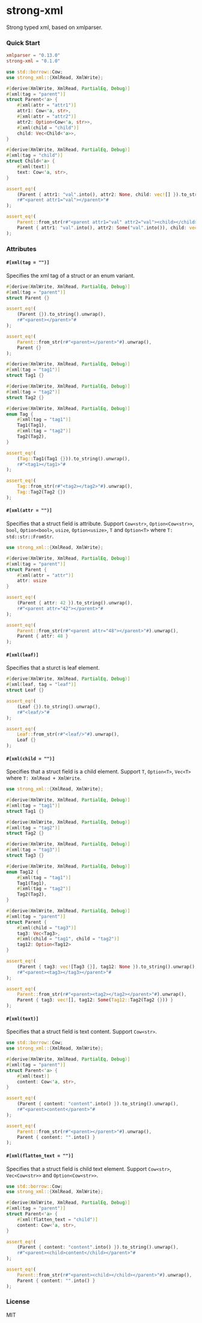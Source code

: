 # strong-xml

Strong typed xml, based on xmlparser.

### Quick Start

```toml
xmlparser = "0.13.0"
strong-xml = "0.1.0"
```

```rust
use std::borrow::Cow;
use strong_xml::{XmlRead, XmlWrite};

#[derive(XmlWrite, XmlRead, PartialEq, Debug)]
#[xml(tag = "parent")]
struct Parent<'a> {
    #[xml(attr = "attr1")]
    attr1: Cow<'a, str>,
    #[xml(attr = "attr2")]
    attr2: Option<Cow<'a, str>>,
    #[xml(child = "child")]
    child: Vec<Child<'a>>,
}

#[derive(XmlWrite, XmlRead, PartialEq, Debug)]
#[xml(tag = "child")]
struct Child<'a> {
    #[xml(text)]
    text: Cow<'a, str>,
}

assert_eq!(
    (Parent { attr1: "val".into(), attr2: None, child: vec![] }).to_string().unwrap(),
    r#"<parent attr1="val"></parent>"#
);

assert_eq!(
    Parent::from_str(r#"<parent attr1="val" attr2="val"><child></child></parent>"#).unwrap(),
    Parent { attr1: "val".into(), attr2: Some("val".into()), child: vec![Child { text: "".into() }] }
);
```

### Attributes

#### `#[xml(tag = "")]`

Specifies the xml tag of a struct or an enum variant.

```rust
#[derive(XmlWrite, XmlRead, PartialEq, Debug)]
#[xml(tag = "parent")]
struct Parent {}

assert_eq!(
    (Parent {}).to_string().unwrap(),
    r#"<parent></parent>"#
);

assert_eq!(
    Parent::from_str(r#"<parent></parent>"#).unwrap(),
    Parent {}
);
```

```rust
#[derive(XmlWrite, XmlRead, PartialEq, Debug)]
#[xml(tag = "tag1")]
struct Tag1 {}

#[derive(XmlWrite, XmlRead, PartialEq, Debug)]
#[xml(tag = "tag2")]
struct Tag2 {}

#[derive(XmlWrite, XmlRead, PartialEq, Debug)]
enum Tag {
    #[xml(tag = "tag1")]
    Tag1(Tag1),
    #[xml(tag = "tag2")]
    Tag2(Tag2),
}

assert_eq!(
    (Tag::Tag1(Tag1 {})).to_string().unwrap(),
    r#"<tag1></tag1>"#
);

assert_eq!(
    Tag::from_str(r#"<tag2></tag2>"#).unwrap(),
    Tag::Tag2(Tag2 {})
);
```

#### `#[xml(attr = "")]`

Specifies that a struct field is attribute. Support
`Cow<str>`, `Option<Cow<str>>`, `bool`, `Option<bool>`,
`usize`, `Option<usize>`, `T` and `Option<T>` where
`T: std::str::FromStr`.

```rust
use strong_xml::{XmlRead, XmlWrite};

#[derive(XmlWrite, XmlRead, PartialEq, Debug)]
#[xml(tag = "parent")]
struct Parent {
    #[xml(attr = "attr")]
    attr: usize
}

assert_eq!(
    (Parent { attr: 42 }).to_string().unwrap(),
    r#"<parent attr="42"></parent>"#
);

assert_eq!(
    Parent::from_str(r#"<parent attr="48"></parent>"#).unwrap(),
    Parent { attr: 48 }
);
```

#### `#[xml(leaf)]`

Specifies that a sturct is leaf element.

```rust
#[derive(XmlWrite, XmlRead, PartialEq, Debug)]
#[xml(leaf, tag = "leaf")]
struct Leaf {}

assert_eq!(
    (Leaf {}).to_string().unwrap(),
    r#"<leaf/>"#
);

assert_eq!(
    Leaf::from_str(r#"<leaf/>"#).unwrap(),
    Leaf {}
);
```

#### `#[xml(child = "")]`

Specifies that a struct field is a child element. Support
`T`, `Option<T>`, `Vec<T>` where `T: XmlRead + XmlWrite`.

```rust
use strong_xml::{XmlRead, XmlWrite};

#[derive(XmlWrite, XmlRead, PartialEq, Debug)]
#[xml(tag = "tag1")]
struct Tag1 {}

#[derive(XmlWrite, XmlRead, PartialEq, Debug)]
#[xml(tag = "tag2")]
struct Tag2 {}

#[derive(XmlWrite, XmlRead, PartialEq, Debug)]
#[xml(tag = "tag3")]
struct Tag3 {}

#[derive(XmlWrite, XmlRead, PartialEq, Debug)]
enum Tag12 {
    #[xml(tag = "tag1")]
    Tag1(Tag1),
    #[xml(tag = "tag2")]
    Tag2(Tag2),
}

#[derive(XmlWrite, XmlRead, PartialEq, Debug)]
#[xml(tag = "parent")]
struct Parent {
    #[xml(child = "tag3")]
    tag3: Vec<Tag3>,
    #[xml(child = "tag1", child = "tag2")]
    tag12: Option<Tag12>
}

assert_eq!(
    (Parent { tag3: vec![Tag3 {}], tag12: None }).to_string().unwrap(),
    r#"<parent><tag3></tag3></parent>"#
);

assert_eq!(
    Parent::from_str(r#"<parent><tag2></tag2></parent>"#).unwrap(),
    Parent { tag3: vec![], tag12: Some(Tag12::Tag2(Tag2 {})) }
);
```

#### `#[xml(text)]`

Specifies that a struct field is text content.
Support `Cow<str>`.

```rust
use std::borrow::Cow;
use strong_xml::{XmlRead, XmlWrite};

#[derive(XmlWrite, XmlRead, PartialEq, Debug)]
#[xml(tag = "parent")]
struct Parent<'a> {
    #[xml(text)]
    content: Cow<'a, str>,
}

assert_eq!(
    (Parent { content: "content".into() }).to_string().unwrap(),
    r#"<parent>content</parent>"#
);

assert_eq!(
    Parent::from_str(r#"<parent></parent>"#).unwrap(),
    Parent { content: "".into() }
);
```

#### `#[xml(flatten_text = "")]`

Specifies that a struct field is child text element.
Support `Cow<str>`, `Vec<Cow<str>>` and `Option<Cow<str>>`.

```rust
use std::borrow::Cow;
use strong_xml::{XmlRead, XmlWrite};

#[derive(XmlWrite, XmlRead, PartialEq, Debug)]
#[xml(tag = "parent")]
struct Parent<'a> {
    #[xml(flatten_text = "child")]
    content: Cow<'a, str>,
}

assert_eq!(
    (Parent { content: "content".into() }).to_string().unwrap(),
    r#"<parent><child>content</child></parent>"#
);

assert_eq!(
    Parent::from_str(r#"<parent><child></child></parent>"#).unwrap(),
    Parent { content: "".into() }
);
```

### License

MIT
